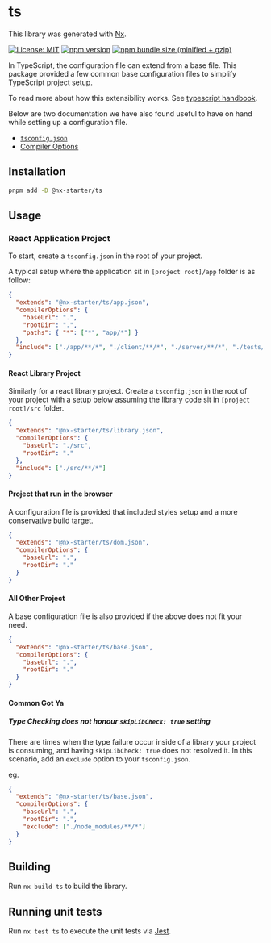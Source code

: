 # ts

This library was generated with [Nx](https://nx.dev).

[![License: MIT](https://img.shields.io/badge/License-MIT-green.svg)](../../LICENSE.md) [![npm version](https://badge.fury.io/js/%40nx-starter%2Fts.svg)](https://badge.fury.io/js/%40nx-starter%2Fts.svg) [![npm bundle size (minified + gzip)](https://img.shields.io/bundlephobia/minzip/@nx-starter/ts.svg)](https://img.shields.io/bundlephobia/minzip/@nx-starter/ts.svg)

In TypeScript, the configuration file can extend from a base file. This package provided a few common base configuration files to simplify TypeScript project setup.

To read more about how this extensibility works. See [typescript handbook](https://www.typescriptlang.org/docs/handbook/tsconfig-json.html#configuration-inheritance-with-extends).

Below are two documentation we have also found useful to have on hand while setting up a configuration file.

- [`tsconfig.json`](https://www.typescriptlang.org/docs/handbook/tsconfig-json.html)
- [Compiler Options](https://www.typescriptlang.org/docs/handbook/compiler-options.html)

## Installation

```bash
pnpm add -D @nx-starter/ts
```

## Usage

### React Application Project

To start, create a `tsconfig.json` in the root of your project.

A typical setup where the application sit in `[project root]/app` folder is as follow:

```json
{
  "extends": "@nx-starter/ts/app.json",
  "compilerOptions": {
    "baseUrl": ".",
    "rootDir": ".",
    "paths": { "*": ["*", "app/*"] }
  },
  "include": ["./app/**/*", "./client/**/*", "./server/**/*", "./tests/**/*"]
}
```

#### React Library Project

Similarly for a react library project. Create a `tsconfig.json` in the root of your project with a setup below assuming the library code sit in `[project root]/src` folder.

```json
{
  "extends": "@nx-starter/ts/library.json",
  "compilerOptions": {
    "baseUrl": "./src",
    "rootDir": "."
  },
  "include": ["./src/**/*"]
}
```

#### Project that run in the browser

A configuration file is provided that included styles setup and a more conservative build target.

```json
{
  "extends": "@nx-starter/ts/dom.json",
  "compilerOptions": {
    "baseUrl": ".",
    "rootDir": "."
  }
}
```

#### All Other Project

A base configuration file is also provided if the above does not fit your need.

```json
{
  "extends": "@nx-starter/ts/base.json",
  "compilerOptions": {
    "baseUrl": ".",
    "rootDir": "."
  }
}
```

#### Common Got Ya

##### Type Checking does not honour `skipLibCheck: true` setting

There are times when the type failure occur inside of a library your project is consuming, and having `skipLibCheck: true` does not resolved it. In this scenario, add an `exclude` option to your `tsconfig.json`.

eg.

```json
{
  "extends": "@nx-starter/ts/base.json",
  "compilerOptions": {
    "baseUrl": ".",
    "rootDir": ".",
    "exclude": ["./node_modules/**/*"]
  }
}
```

## Building

Run `nx build ts` to build the library.

## Running unit tests

Run `nx test ts` to execute the unit tests via [Jest](https://jestjs.io).
